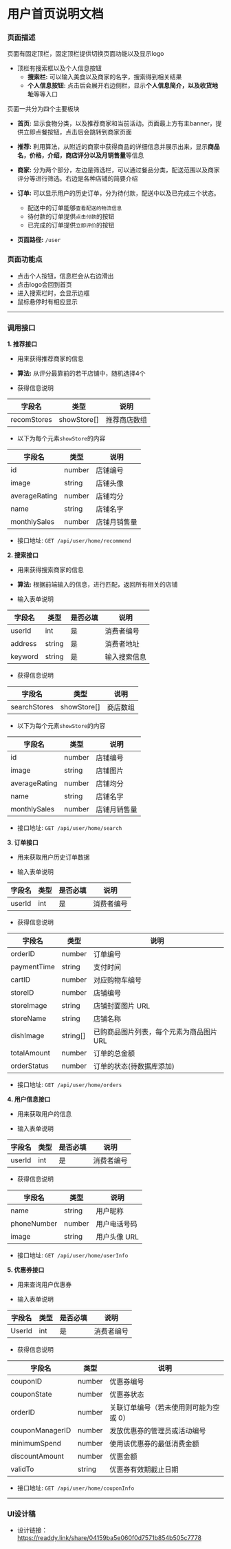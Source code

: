 # 用户首页说明文档

### 页面描述

页面有固定顶栏，固定顶栏提供切换页面功能以及显示logo
- 顶栏有搜索框以及个人信息按钮
    - **搜索栏:** 可以输入美食以及商家的名字，搜索得到相关结果
    - **个人信息按钮:** 点击后会展开右边侧栏，显示**个人信息简介，以及收货地址**等等入口

页面一共分为四个主要板块
- **首页:** 显示食物分类，以及推荐商家和当前活动。页面最上方有主banner，提供立即点餐按钮，点击后会跳转到商家页面
- **推荐:** 利用算法，从附近的商家中获得商品的详细信息并展示出来，显示**商品名，价格，介绍，商店评分以及月销售量**等信息
- **商家:** 分为两个部分，左边是筛选栏，可以通过餐品分类，配送范围以及商家评分等进行筛选。右边是各种店铺的简要介绍
- **订单:** 可以显示用户的历史订单，分为待付款，配送中以及已完成三个状态。
    - 配送中的订单能够`查看配送的物流信息`
    - 待付款的订单提供`点击付款`的按钮
    - 已完成的订单提供`立即评价`的按钮


- **页面路径:** `/user`

### 页面功能点

- 点击个人按钮，信息栏会从右边滑出
- 点击logo会回到首页
- 进入搜索栏时，会显示边框
- 鼠标悬停时有相应显示

---

### 调用接口

**1. 推荐接口**

- 用来获得推荐商家的信息

- **算法:** 从评分最靠前的若干店铺中，随机选择4个

- 获得信息说明

| 字段名   |  类型  | 说明   |
| -------- | ----- | ----- |
| recomStores | showStore[] | 推荐商店数组 |

- 以下为每个元素`showStore`的内容

| 字段名   |  类型  | 说明   |
| -------- | ----- | ----- |
| id | number | 店铺编号 |
| image | string | 店铺头像 |
| averageRating | number | 店铺均分 |
| name | string | 店铺名字 |
| monthlySales | number | 店铺月销售量 |

- 接口地址: `GET /api/user/home/recommend`

**2. 搜索接口**

- 用来获得搜索商家的信息

- **算法:** 根据前端输入的信息，进行匹配，返回所有相关的店铺

- 输入表单说明

| 字段名   | 类型   | 是否必填 | 说明 |
| -------- | ------ | -------- | ----- |
| userId | int | 是 | 消费者编号 |
| address | string | 是 | 消费者地址 |
| keyword | string | 是 | 输入搜索信息 |

- 获得信息说明

| 字段名   |  类型  | 说明   |
| -------- | ----- | ----- |
| searchStores | showStore[] | 商店数组 |

- 以下为每个元素`showStore`的内容

| 字段名   |  类型  | 说明   |
| -------- | ----- | ----- |
| id | number | 店铺编号 |
| image | string | 店铺图片 |
| averageRating | number | 店铺均分 |
| name | string | 店铺名字 |
| monthlySales | number | 店铺月销售量 |

- 接口地址: `GET /api/user/home/search`

**3. 订单接口**

- 用来获取用户历史订单数据

- 输入表单说明

| 字段名   | 类型   | 是否必填 | 说明 |
| -------- | ------ | -------- | ----- |
| userId | int | 是 | 消费者编号 |

- 获得信息说明

| 字段名       | 类型        | 说明                                           |
| ------------ | ----------- | ---------------------------------------------- |
| orderID      | number      | 订单编号                                       |
| paymentTime  | string      | 支付时间                                      |
| cartID       | number      | 对应购物车编号                                 |
| storeID      | number      | 店铺编号                                       |
| storeImage   | string      | 店铺封面图片 URL                               |
| storeName    | string      | 店铺名称                                       |
| dishImage    | string[]    | 已购商品图片列表，每个元素为商品图片 URL       |
| totalAmount  | number      | 订单的总金额        |
| orderStatus  | number      | 订单的状态(待数据库添加)        |

- 接口地址: `GET /api/user/home/orders`

**4. 用户信息接口**

- 用来获取用户的信息

- 输入表单说明

| 字段名   | 类型   | 是否必填 | 说明 |
| -------- | ------ | -------- | ----- |
| userId | int | 是 | 消费者编号 |

- 获得信息说明

| 字段名       | 类型        | 说明           |
| ------------ | ----------- | -------------- |
| name         | string      | 用户昵称       |
| phoneNumber  | number      | 用户电话号码   |
| image        | string      | 用户头像 URL   |

- 接口地址: `GET /api/user/home/userInfo`

**5. 优惠券接口**

- 用来查询用户优惠券

- 输入表单说明

| 字段名   | 类型   | 是否必填 | 说明 |
| -------- | ------ | -------- | ----- |
| UserId | int | 是 | 消费者编号 |

- 获得信息说明

| 字段名          | 类型        | 说明                          |
| --------------- | ----------- | ----------------------------- |
| couponID        | number      | 优惠券编号                    |
| couponState     | number      | 优惠券状态 |
| orderID         | number      | 关联订单编号（若未使用则可能为空或 0） |
| couponManagerID | number      | 发放优惠券的管理员或活动编号 |
| minimumSpend    | number      | 使用该优惠券的最低消费金额  |
| discountAmount  | number      | 优惠金额                      |
| validTo         | string      | 优惠券有效期截止日期 |

- 接口地址: `GET /api/user/home/couponInfo`

---

### UI设计稿
- 设计链接：https://readdy.link/share/04159ba5e060f0d7571b854b505c7778